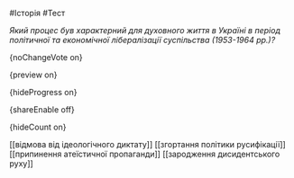 #Історія #Тест

*Який процес був характерний для духовного життя в Україні в період політичної та економічної лібералізації суспільства (1953-1964 рр.)?*

{noChangeVote on}

{preview on}

{hideProgress on}

{shareEnable off}

{hideCount on}

[[відмова від ідеологічного диктату]]
[[згортання політики русифікації]]
[[припинення атеїстичної пропаганди]]
[[зародження дисидентського руху]]
